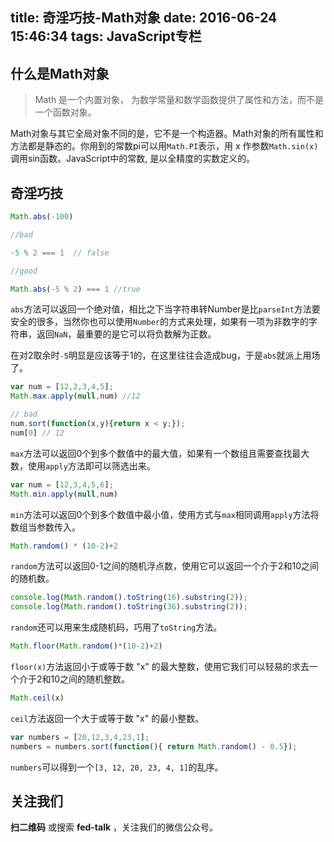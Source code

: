 title: 奇淫巧技-Math对象
date: 2016-06-24 15:46:34
tags: JavaScript专栏
---

## 什么是Math对象

> Math 是一个内置对象， 为数学常量和数学函数提供了属性和方法，而不是一个函数对象。

Math对象与其它全局对象不同的是，它不是一个构造器。Math对象的所有属性和方法都是静态的。你用到的常数pi可以用`Math.PI`表示，用 x 作参数`Math.sin(x)`调用sin函数。JavaScript中的常数, 是以全精度的实数定义的。

## 奇淫巧技

```JavaScript
Math.abs(-100)

//bad

-5 % 2 === 1  // false

//good

Math.abs(-5 % 2) === 1 //true

```

`abs`方法可以返回一个绝对值，相比之下当字符串转Number是比`parseInt`方法要安全的很多，当然你也可以使用`Number`的方式来处理，如果有一项为非数字的字符串，返回`NaN`，最重要的是它可以将负数解为正数。

在对2取余时`-5`明显是应该等于1的，在这里往往会造成bug，于是`abs`就派上用场了。


```JavaScript
var num = [12,2,3,4,5];
Math.max.apply(null,num) //12

// bad
num.sort(function(x,y){return x < y;});
num[0] // 12

```

`max`方法可以返回0个到多个数值中的最大值，如果有一个数组且需要查找最大数，使用`apply`方法即可以筛选出来。

```JavaScript
var num = [12,3,4,5,6];
Math.min.apply(null,num)
```

`min`方法可以返回0个到多个数值中最小值，使用方式与`max`相同调用`apply`方法将数组当参数传入。

```JavaScript
Math.random() * (10-2)+2
```

`random`方法可以返回0-1之间的随机浮点数，使用它可以返回一个介于2和10之间的随机数。

```JavaScript
console.log(Math.random().toString(16).substring(2));
console.log(Math.random().toString(36).substring(2));
```

`random`还可以用来生成随机码，巧用了`toString`方法。

```JavaScript
Math.floor(Math.random()*(10-2)+2)
```

`floor(x)`方法返回小于或等于数 "x" 的最大整数，使用它我们可以轻易的求去一个介于2和10之间的随机整数。

```JavaScript
Math.ceil(x)
```

`ceil`方法返回一个大于或等于数 "x" 的最小整数。

```JavaScript
var numbers = [20,12,3,4,23,1];
numbers = numbers.sort(function(){ return Math.random() - 0.5});
```

`numbers`可以得到一个`[3, 12, 20, 23, 4, 1]`的乱序。

## 关注我们

**扫二维码** 或搜索 **fed-talk** ，关注我们的微信公众号。

<div align="center">
<img src="https://raw.githubusercontent.com/icepy/_posts/master/img/weixin.jpg" alt=""/><br>
</div>
